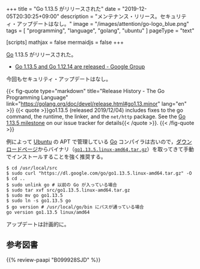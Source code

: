 +++
title = "Go 1.13.5 がリリースされた"
date =  "2019-12-05T20:30:25+09:00"
description = "メンテナンス・リリース。セキュリティ・アップデートはなし。"
image = "/images/attention/go-logo_blue.png"
tags  = [ "programming", "language", "golang", "ubuntu" ]
pageType = "text"

[scripts]
  mathjax = false
  mermaidjs = false
+++

[Go] 1.13.5 がリリースされた。

- [Go 1.13.5 and Go 1.12.14 are released - Google Group](https://groups.google.com/forum/#!topic/golang-announce/2Vuzx20_rik)

今回もセキュリティ・アップデートはなし。

{{< fig-quote type="markdown" title="Release History - The Go Programming Language" link="https://golang.org/doc/devel/release.html#go1.13.minor" lang="en" >}}
{{< quote >}}go1.13.5 (released 2019/12/04) includes fixes to the go command, the runtime, the linker, and the `net/http` package. See the [Go 1.13.5 milestone](https://github.com/golang/go/issues?q=milestone%3AGo1.13.5) on our issue tracker for details{{< /quote >}}.
{{< /fig-quote >}}

例によって [Ubuntu] の APT で管理している [Go] コンパイラは古いので，[ダウンロードページ](https://golang.org/dl/ "Downloads - The Go Programming Language")からバイナリ（[`go1.13.5.linux-amd64.tar.gz`](https://dl.google.com/go/go1.13.5.linux-amd64.tar.gz)）を取ってきて手動でインストールすることを強く推奨する。

```text
$ cd /usr/local/src
$ sudo curl "https://dl.google.com/go/go1.13.5.linux-amd64.tar.gz" -O
$ cd ..
$ sudo unlink go # 以前の Go が入っている場合
$ sudo tar xvf src/go1.13.5.linux-amd64.tar.gz
$ sudo mv go go1.13.5
$ sudo ln -s go1.13.5 go
$ go version # /usr/local/go/bin にパスが通っている場合
go version go1.13.5 linux/amd64
```

アップデートは計画的に。

[Go]: https://golang.org/ "The Go Programming Language"
[Go 言語]: https://golang.org/ "The Go Programming Language"
[Ubuntu]: https://www.ubuntu.com/ "The leading operating system for PCs, IoT devices, servers and the cloud | Ubuntu"

## 参考図書

{{% review-paapi "B099928SJD" %}} <!-- プログラミング言語Go -->
